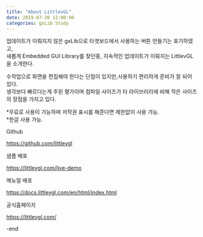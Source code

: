 ```yaml
---
title: "About LittlevGL"
date: 2019-07-30 12:00:00
categories: gxLib Study
---
```


업데이트가 이뤄지지 않은 gxLib으로 타겟보드에서 사용하는 버튼 만들기는 포기하였고,  
새롭게 Embedded GUI Library를 찾던중, 지속적인 업데이트가 이뤄지는 LittlevGL을 소개한다.  

수작업으로 화면을 편집해야 한다는 단점이 있지만,사용하기 편리하게 준비가 잘 되어 있다.  
생각보다 빠르다는게 주된 평가이며 컴파일 사이즈가 타 라이브러리에 비해 작은 사이즈의 장점을 가지고 있다.  

*무료로 사용이 가능하며 저작권 표시를 해준다면 제한없이 사용 가능.  
*한글 사용 가능.  


Github  

<https://github.com/littlevgl>


샘플 배포  

<https://littlevgl.com/live-demo>


메뉴얼 배포  

<https://docs.littlevgl.com/en/html/index.html>


공식홈페이지  

<https://littlevgl.com/>


-end  
